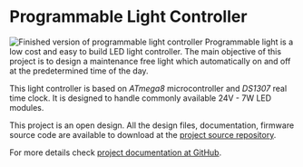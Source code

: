 
# Programmable Light Controller

![Finished version of programmable light controller](https://raw.githubusercontent.com/wiki/dilshan/programmable-light/images/prog-light-small.png)
Programmable light is a low cost and easy to build LED light controller. The main objective of this project is to design a maintenance free light which automatically on and off at the predetermined time of the day.

This light controller is based on *ATmega8* microcontroller and *DS1307* real time clock. It is designed to handle commonly available 24V - 7W LED modules. 

This project is an open design. All the design files, documentation, firmware source code are available to download at the [project source repository](https://github.com/dilshan/programmable-light).

For more details check [project documentation at GitHub](https://github.com/dilshan/programmable-light/wiki). 
